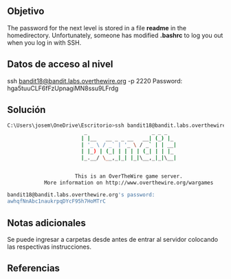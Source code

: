 ## Objetivo

The password for the next level is stored in a file **readme** in the homedirectory. Unfortunately, someone has modified **.bashrc** to log you out when you log in with SSH.
## Datos de acceso al nivel
ssh bandit18@bandit.labs.overthewire.org -p 2220
Password: hga5tuuCLF6fFzUpnagiMN8ssu9LFrdg

## Solución

```bash
C:\Users\josem\OneDrive\Escritorio>ssh bandit18@bandit.labs.overthewire.org -p 2220 /bin/cat readme
                         _                     _ _ _
                        | |__   __ _ _ __   __| (_) |_
                        | '_ \ / _` | '_ \ / _` | | __|
                        | |_) | (_| | | | | (_| | | |_
                        |_.__/ \__,_|_| |_|\__,_|_|\__|


                      This is an OverTheWire game server.
            More information on http://www.overthewire.org/wargames

bandit18@bandit.labs.overthewire.org's password:
awhqfNnAbc1naukrpqDYcF95h7HoMTrC
```

## Notas adicionales

Se puede ingresar a carpetas desde antes de entrar al servidor colocando las respectivas instrucciones.
## Referencias